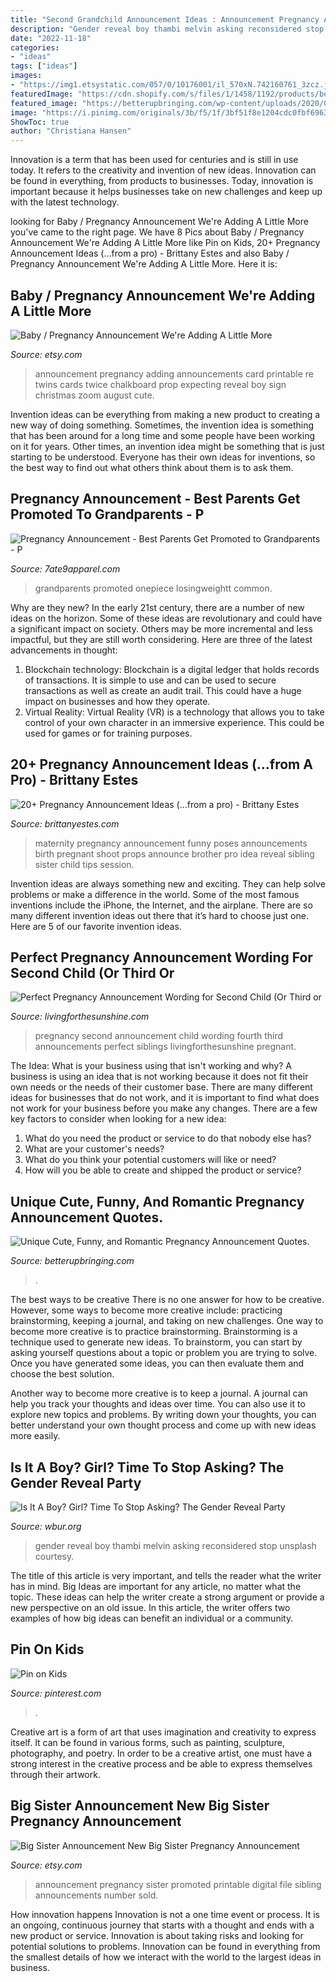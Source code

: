 ```yaml
---
title: "Second Grandchild Announcement Ideas : Announcement Pregnancy Adding Announcements Card Printable Re Twins Cards Twice Chalkboard Prop Expecting Reveal Boy Sign Christmas Zoom August Cute"
description: "Gender reveal boy thambi melvin asking reconsidered stop unsplash courtesy"
date: "2022-11-18"
categories:
- "ideas"
tags: ["ideas"]
images:
- "https://img1.etsystatic.com/057/0/10176001/il_570xN.742160761_3zcz.jpg"
featuredImage: "https://cdn.shopify.com/s/files/1/1458/1192/products/best-parents-onesie-1_923e3e41-750c-41ed-aa4b-98d097719aba_1024x1024.gif?v=1571609998"
featured_image: "https://betterupbringing.com/wp-content/uploads/2020/09/2nd-pregnancy-announcement-quotes-Pinterest.png"
image: "https://i.pinimg.com/originals/3b/f5/1f/3bf51f8e1204cdc0fbf6963096c53dd4.jpg"
ShowToc: true
author: "Christiana Hansen"
---
```



Innovation is a term that has been used for centuries and is still in use today. It refers to the creativity and invention of new ideas. Innovation can be found in everything, from products to businesses. Today, innovation is important because it helps businesses take on new challenges and keep up with the latest technology.

	

		
looking for Baby / Pregnancy Announcement We&#039;re Adding A Little More you've came to the right page. We have 8 Pics about Baby / Pregnancy Announcement We&#039;re Adding A Little More like Pin on Kids, 20+ Pregnancy Announcement Ideas (...from a pro) - Brittany Estes and also Baby / Pregnancy Announcement We&#039;re Adding A Little More. Here it is:
		
    
## Baby / Pregnancy Announcement We&#039;re Adding A Little More

<img loading=lazy src="https://img1.etsystatic.com/057/0/10176001/il_570xN.742160761_3zcz.jpg" onerror="this.onerror=null;this.src='https://tse3.mm.bing.net/th?id=OIP.2aBaMnDHG2Cqnm-SkI20sQHaF7&amp;pid=15.1';" alt="Baby / Pregnancy Announcement We&#039;re Adding A Little More">

_Source: etsy.com_

>announcement pregnancy adding announcements card printable re twins cards twice chalkboard prop expecting reveal boy sign christmas zoom august cute. 

	

Invention ideas can be everything from making a new product to creating a new way of doing something. Sometimes, the invention idea is something that has been around for a long time and some people have been working on it for years. Other times, an invention idea might be something that is just starting to be understood. Everyone has their own ideas for inventions, so the best way to find out what others think about them is to ask them.

    
## Pregnancy Announcement - Best Parents Get Promoted To Grandparents - P

<img loading=lazy src="https://cdn.shopify.com/s/files/1/1458/1192/products/best-parents-onesie-1_923e3e41-750c-41ed-aa4b-98d097719aba_1024x1024.gif?v=1571609998" onerror="this.onerror=null;this.src='https://tse3.mm.bing.net/th?id=OIP.RPwKvvgGS46tF_-mYPMLmQHaJ8&amp;pid=15.1';" alt="Pregnancy Announcement - Best Parents Get Promoted to Grandparents - P">

_Source: 7ate9apparel.com_

>grandparents promoted onepiece losingweightt common. 

	

Why are they new?
In the early 21st century, there are a number of new ideas on the horizon. Some of these ideas are revolutionary and could have a significant impact on society. Others may be more incremental and less impactful, but they are still worth considering. Here are three of the latest advancements in thought: 
1) Blockchain technology: Blockchain is a digital ledger that holds records of transactions. It is simple to use and can be used to secure transactions as well as create an audit trail. This could have a huge impact on businesses and how they operate. 
2) Virtual Reality: Virtual Reality (VR) is a technology that allows you to take control of your own character in an immersive experience. This could be used for games or for training purposes.

    
## 20+ Pregnancy Announcement Ideas (...from A Pro) - Brittany Estes

<img loading=lazy src="http://1.bp.blogspot.com/-uFNkyFN--rU/UQKqphmb1HI/AAAAAAAAHsU/ZsDG54ion00/s640/296956169149410624_LGCI8TlW_c.jpg" onerror="this.onerror=null;this.src='https://tse2.mm.bing.net/th?id=OIP.svNGPU6yBBkMF8AQFra1sgAAAA&amp;pid=15.1';" alt="20+ Pregnancy Announcement Ideas (...from a pro) - Brittany Estes">

_Source: brittanyestes.com_

>maternity pregnancy announcement funny poses announcements birth pregnant shoot props announce brother pro idea reveal sibling sister child tips session. 

	

Invention ideas are always something new and exciting. They can help solve problems or make a difference in the world. Some of the most famous inventions include the iPhone, the Internet, and the airplane. There are so many different invention ideas out there that it’s hard to choose just one. Here are 5 of our favorite invention ideas.

    
## Perfect Pregnancy Announcement Wording For Second Child (Or Third Or

<img loading=lazy src="https://livingforthesunshine.com/wp-content/uploads/2019/07/Second-Baby-Pregnancy-Announcements.jpg" onerror="this.onerror=null;this.src='https://tse1.mm.bing.net/th?id=OIP.v1S-otIffLpFz0tEw2FSpwHaO0&amp;pid=15.1';" alt="Perfect Pregnancy Announcement Wording for Second Child (Or Third or">

_Source: livingforthesunshine.com_

>pregnancy second announcement child wording fourth third announcements perfect siblings livingforthesunshine pregnant. 

	

The Idea: What is your business using that isn't working and why?
A business is using an idea that is not working because it does not fit their own needs or the needs of their customer base. There are many different ideas for businesses that do not work, and it is important to find what does not work for your business before you make any changes. There are a few key factors to consider when looking for a new idea:
1) What do you need the product or service to do that nobody else has?
2) What are your customer's needs?
3) What do you think your potential customers will like or need?
4) How will you be able to create and shipped the product or service?

    
## Unique Cute, Funny, And Romantic Pregnancy Announcement Quotes.

<img loading=lazy src="https://betterupbringing.com/wp-content/uploads/2020/09/2nd-pregnancy-announcement-quotes-Pinterest.png" onerror="this.onerror=null;this.src='https://tse1.mm.bing.net/th?id=OIP.aGACVn3w8_M6eLWJB82hXQAAAA&amp;pid=15.1';" alt="Unique Cute, Funny, and Romantic Pregnancy Announcement Quotes.">

_Source: betterupbringing.com_

>. 

	

The best ways to be creative
There is no one answer for how to be creative. However, some ways to become more creative include: practicing brainstorming, keeping a journal, and taking on new challenges.
One way to become more creative is to practice brainstorming. Brainstorming is a technique used to generate new ideas. To brainstorm, you can start by asking yourself questions about a topic or problem you are trying to solve. Once you have generated some ideas, you can then evaluate them and choose the best solution.

Another way to become more creative is to keep a journal. A journal can help you track your thoughts and ideas over time. You can also use it to explore new topics and problems. By writing down your thoughts, you can better understand your own thought process and come up with new ideas more easily.

    
## Is It A Boy? Girl? Time To Stop Asking? The Gender Reveal Party

<img loading=lazy src="http://d279m997dpfwgl.cloudfront.net/wp/2017/11/melvin-thambi-376769-1000x667.jpg" onerror="this.onerror=null;this.src='https://tse1.mm.bing.net/th?id=OIP.oHaNjNE1HDxx4cBO9bEflQHaE8&amp;pid=15.1';" alt="Is It A Boy? Girl? Time To Stop Asking? The Gender Reveal Party">

_Source: wbur.org_

>gender reveal boy thambi melvin asking reconsidered stop unsplash courtesy. 

	

The title of this article is very important, and tells the reader what the writer has in mind.
Big Ideas are important for any article, no matter what the topic. These ideas can help the writer create a strong argument or provide a new perspective on an old issue. In this article, the writer offers two examples of how big ideas can benefit an individual or a community.

    
## Pin On Kids

<img loading=lazy src="https://i.pinimg.com/originals/3b/f5/1f/3bf51f8e1204cdc0fbf6963096c53dd4.jpg" onerror="this.onerror=null;this.src='https://tse4.mm.bing.net/th?id=OIP.m2Evt26gb3pjZlTxs_0HcgHaNK&amp;pid=15.1';" alt="Pin on Kids">

_Source: pinterest.com_

>. 

	

Creative art is a form of art that uses imagination and creativity to express itself. It can be found in various forms, such as painting, sculpture, photography, and poetry. In order to be a creative artist, one must have a strong interest in the creative process and be able to express themselves through their artwork.

    
## Big Sister Announcement New Big Sister Pregnancy Announcement

<img loading=lazy src="https://img1.etsystatic.com/143/1/7903879/il_570xN.1247118325_m87w.jpg" onerror="this.onerror=null;this.src='https://tse4.mm.bing.net/th?id=OIP.oeOxuu0CNpAPr3-Md2lFFQHaLH&amp;pid=15.1';" alt="Big Sister Announcement New Big Sister Pregnancy Announcement">

_Source: etsy.com_

>announcement pregnancy sister promoted printable digital file sibling announcements number sold. 

	

How innovation happens
Innovation is not a one time event or process. It is an ongoing, continuous journey that starts with a thought and ends with a new product or service. Innovation is about taking risks and looking for potential solutions to problems. Innovation can be found in everything from the smallest details of how we interact with the world to the largest ideas in business.


